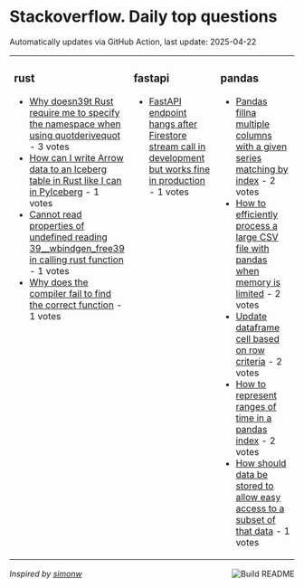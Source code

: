 # Stackoverflow. Daily top questions 

Automatically updates via GitHub Action, last update: <!-- date starts -->2025-04-22<!-- date ends -->


<table><tr><td valign="top" width="33%">

### rust
<!-- rust starts -->
* [Why doesn39t Rust require me to specify the namespace when using quotderivequot](https://stackoverflow.com/questions/79584879/why-doesnt-rust-require-me-to-specify-the-namespace-when-using-derive) - 3 votes
* [How can I write Arrow data to an Iceberg table in Rust like I can in PyIceberg](https://stackoverflow.com/questions/79585769/how-can-i-write-arrow-data-to-an-iceberg-table-in-rust-like-i-can-in-pyiceberg) - 1 votes
* [Cannot read properties of undefined reading 39__wbindgen_free39 in calling rust function](https://stackoverflow.com/questions/79585562/cannot-read-properties-of-undefined-reading-wbindgen-free-in-calling-rust) - 1 votes
* [Why does the compiler fail to find the correct function](https://stackoverflow.com/questions/79585146/why-does-the-compiler-fail-to-find-the-correct-function) - 1 votes
<!-- rust ends -->
</td><td valign="top" width="34%">


### fastapi
<!-- fastapi starts -->
* [FastAPI endpoint hangs after Firestore stream call in development but works fine in production](https://stackoverflow.com/questions/79586075/fastapi-endpoint-hangs-after-firestore-stream-call-in-development-but-works) - 1 votes
<!-- fastapi ends -->
</td><td valign="top" width="34%">


### pandas
<!-- pandas starts -->
* [Pandas  fillna multiple columns with a given series matching by index](https://stackoverflow.com/questions/79585207/pandas-fillna-multiple-columns-with-a-given-series-matching-by-index) - 2 votes
* [How to efficiently process a large CSV file with pandas when memory is limited](https://stackoverflow.com/questions/79585543/how-to-efficiently-process-a-large-csv-file-with-pandas-when-memory-is-limited) - 2 votes
* [Update dataframe cell based on row criteria](https://stackoverflow.com/questions/79585340/update-dataframe-cell-based-on-row-criteria) - 2 votes
* [How to represent ranges of time in a pandas index](https://stackoverflow.com/questions/79584468/how-to-represent-ranges-of-time-in-a-pandas-index) - 2 votes
* [How should data be stored to allow easy access to a subset of that data](https://stackoverflow.com/questions/79587011/how-should-data-be-stored-to-allow-easy-access-to-a-subset-of-that-data) - 1 votes
<!-- pandas ends -->
</td></tr></table>

<a href="https://github.com/hp0404/hp0404/actions"><img src="https://github.com/hp0404/hp0404/workflows/Build%20README/badge.svg" align="right" alt="Build README"></a> <p>*Inspired by  [simonw](https://github.com/simonw/simonw)*</p>
